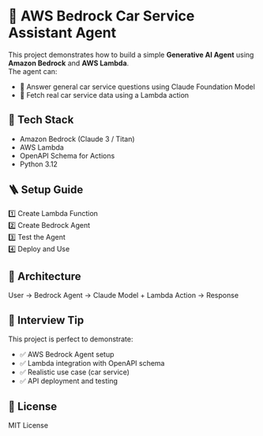 # 🚗 AWS Bedrock Car Service Assistant Agent

This project demonstrates how to build a simple **Generative AI Agent** using **Amazon Bedrock** and **AWS Lambda**.  
The agent can:
- 🧠 Answer general car service questions using Claude Foundation Model
- 🔧 Fetch real car service data using a Lambda action

## 🧰 Tech Stack
- Amazon Bedrock (Claude 3 / Titan)
- AWS Lambda
- OpenAPI Schema for Actions
- Python 3.12

## 🪜 Setup Guide
1️⃣ Create Lambda Function  
2️⃣ Create Bedrock Agent  
3️⃣ Test the Agent  
4️⃣ Deploy and Use

## 📝 Architecture
User → Bedrock Agent → Claude Model + Lambda Action → Response

## 💼 Interview Tip
This project is perfect to demonstrate:
- ✅ AWS Bedrock Agent setup
- ✅ Lambda integration with OpenAPI schema
- ✅ Realistic use case (car service)
- ✅ API deployment and testing

## 📜 License
MIT License

